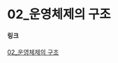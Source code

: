 # 02_운영체제의 구조

#### 링크
[02_운영체제의 구조](https://velog.io/@ka09068/%EC%9A%B4%EC%98%81%EC%B2%B4%EC%A0%9C%EC%9D%98-%EA%B5%AC%EC%A1%B01)
